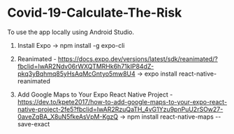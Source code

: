 # Covid-19-Calculate-The-Risk
To use the app locally using Android Studio.

1) Install Expo
-> npm install -g expo-cli

2) Reanimated - https://docs.expo.dev/versions/latest/sdk/reanimated/?fbclid=IwAR2Ndv06rWXQTMRHk6h71kIP84dZ-pkq3yBqhmq85yHsAqMcGntyo5mw8U4
-> expo install react-native-reanimated
	

2) Add Google Maps to Your Expo React Native Project - https://dev.to/kpete2017/how-to-add-google-maps-to-your-expo-react-native-project-2fe5?fbclid=IwAR2RzuQaTH_4vG1Yzu9pnPuU2rSOw27-0aveZqBA_X8uN5fkeAsVpM-KgzQ
-> npm install react-native-maps --save-exact

